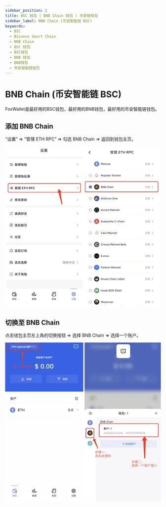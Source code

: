 ```yaml
---
sidebar_position: 2
title: BSC 钱包 | BNB Chain 钱包 | 币安链钱包
sidebar_label: BNB Chain (币安智能链 BSC)
keywords:
  - BSC
  - Binance Smart Chain
  - BNB Chain
  - BSC 钱包
  - BSC钱包
  - BNB 钱包
  - BNB钱包
  - 币安智能链钱包
---
```


# BNB Chain (币安智能链 BSC)

FoxWallet是最好用的BSC钱包，最好用的BNB钱包，最好用的币安智能链钱包。

## 添加 BNB Chain

“设置” => “管理 ETH RPC” => 勾选 BNB Chain => 返回到钱包主页。

![](../img/add-bsc.webp)

## 切换至 BNB Chain

点击钱包主页左上角的切换按钮 => 选择 BNB Chain => 选择一个账户。

![](../img/switch-bsc.webp)